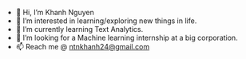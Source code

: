 - 👋 Hi, I’m Khanh Nguyen
- 👀 I’m interested in learning/exploring new things in life.
- 🌱 I’m currently learning Text Analytics.
- 💞️ I’m looking for a Machine learning internship at a big corporation.
- 📫 Reach me @ ntnkhanh24@gmail.com

<!---
ntnkhanh24/ntnkhanh24 is a ✨ special ✨ repository because its `README.md` (this file) appears on your GitHub profile.
You can click the Preview link to take a look at your changes.
--->
